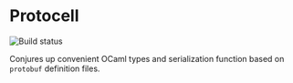 # Protocell

![Build status](https://travis-ci.org/martinslota/protocell.svg?branch=master)

Conjures up convenient OCaml types and serialization function based on
`protobuf` definition files.
